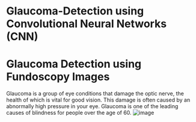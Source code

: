 # Glaucoma-Detection using Convolutional Neural Networks (CNN)
# Glaucoma Detection using Fundoscopy Images 
Glaucoma is a group of eye conditions that damage the optic nerve, the health of which is vital for good vision. This damage is often caused by an abnormally high pressure in your eye. Glaucoma is one of the leading causes of blindness for people over the age of 60.
![image](https://user-images.githubusercontent.com/72162328/230425626-e0c5bd53-14b4-4539-97f8-444a924b26bc.png)



